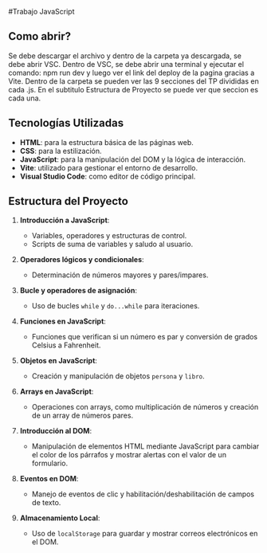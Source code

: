 #Trabajo JavaScript

## Como abrir?

Se debe descargar el archivo y dentro de la carpeta ya descargada, se debe abrir VSC. Dentro de VSC, se debe abrir una terminal y ejecutar el comando: npm run dev y 
luego ver el link del deploy de la pagina gracias a Vite. Dentro de la carpeta se pueden ver las 9 secciones del TP divididas en cada .js. En el subtitulo Estructura de Proyecto se puede ver 
que seccion es cada una.

## Tecnologías Utilizadas

- **HTML**: para la estructura básica de las páginas web.
- **CSS**: para la estilización.
- **JavaScript**: para la manipulación del DOM y la lógica de interacción.
- **Vite**: utilizado para gestionar el entorno de desarrollo.
- **Visual Studio Code**: como editor de código principal.

## Estructura del Proyecto

1. **Introducción a JavaScript**:
   - Variables, operadores y estructuras de control.
   - Scripts de suma de variables y saludo al usuario.

2. **Operadores lógicos y condicionales**:
   - Determinación de números mayores y pares/impares.

3. **Bucle y operadores de asignación**:
   - Uso de bucles `while` y `do...while` para iteraciones.

4. **Funciones en JavaScript**:
   - Funciones que verifican si un número es par y conversión de grados Celsius a Fahrenheit.

5. **Objetos en JavaScript**:
   - Creación y manipulación de objetos `persona` y `libro`.

6. **Arrays en JavaScript**:
   - Operaciones con arrays, como multiplicación de números y creación de un array de números pares.

7. **Introducción al DOM**:
   - Manipulación de elementos HTML mediante JavaScript para cambiar el color de los párrafos y mostrar alertas con el valor de un formulario.

8. **Eventos en DOM**:
   - Manejo de eventos de clic y habilitación/deshabilitación de campos de texto.

9. **Almacenamiento Local**:
   - Uso de `localStorage` para guardar y mostrar correos electrónicos en el DOM.
